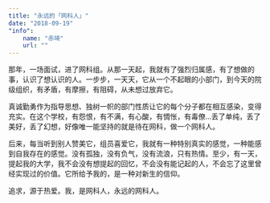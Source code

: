 ```yaml
---
title: "永远的「网科人」"
date: "2018-09-19"
"info":
    name: "赤琦"
    url: ""
---
```

那年，一场面试，进了网科组。从那一天起，我就有了强烈归属感，有了想做的事，认识了想认识的人。一步步，一天天，它从一个不起眼的小部门，到今天的院级组织，有矛盾，有摩擦，有阻碍，从未想过放弃它。

真诚勤勇作为指导思想、独树一帜的部门性质让它的每个分子都在相互感染，变得充实。在这个学校，有怨恨，有不满，有心酸，有惆怅，有毒僚…丢了单纯，丢了美好，丢了幻想，好像唯一能坚持的就是待在网科，做一个网科人。

后来，每当听到别人赞美它，组员喜爱它，我就有一种特别真实的感觉，一种能感到自我存在的感觉。没有孤独，没有负气，没有流浪，只有热情。至少，有一天，提起我的大学，我不会没有想提起的回忆，不会没有能记起的人，不会忘了这里曾经实现过的价值。它所给予我的，是一种对新生的信仰。

追求，源于热爱。我，是网科人，永远的网科人。